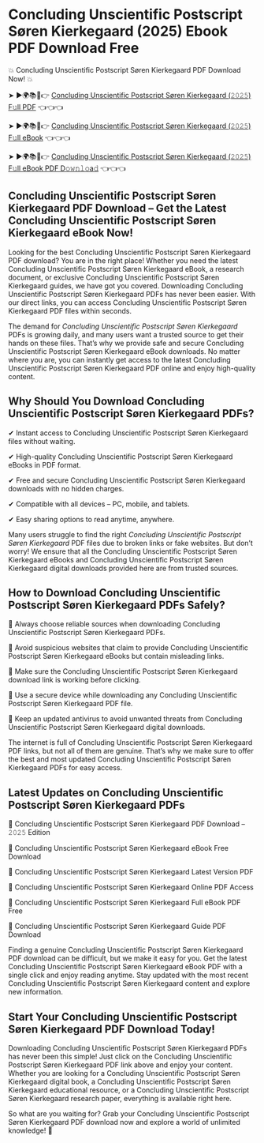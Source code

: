 # Concluding Unscientific Postscript Søren Kierkegaard (2025) Ebook PDF Download Free

💥 Concluding Unscientific Postscript Søren Kierkegaard PDF Download Now! 💥

➤ ►🌍📚📱👉 [Concluding Unscientific Postscript Søren Kierkegaard (𝟸𝟶𝟸𝟻) F𝚞ll PDF](https://getpdf.xyz/concluding-unscientific-postscript-søren-kierkegaard) 👈👈👈


➤ ►🌍📚📱👉 [Concluding Unscientific Postscript Søren Kierkegaard (𝟸𝟶𝟸𝟻) F𝚞ll eBook](https://getpdf.xyz/concluding-unscientific-postscript-søren-kierkegaard) 👈👈👈


➤ ►🌍📚📱👉 [Concluding Unscientific Postscript Søren Kierkegaard (𝟸𝟶𝟸𝟻) F𝚞ll eBook PDF D𝚘𝚠𝚗𝚕𝚘a𝚍](https://getpdf.xyz/concluding-unscientific-postscript-søren-kierkegaard) 👈👈👈


## Concluding Unscientific Postscript Søren Kierkegaard PDF Download – Get the Latest Concluding Unscientific Postscript Søren Kierkegaard eBook Now!

Looking for the best Concluding Unscientific Postscript Søren Kierkegaard PDF download? You are in the right place! Whether you need the latest Concluding Unscientific Postscript Søren Kierkegaard eBook, a research document, or exclusive Concluding Unscientific Postscript Søren Kierkegaard guides, we have got you covered. Downloading Concluding Unscientific Postscript Søren Kierkegaard PDFs has never been easier. With our direct links, you can access Concluding Unscientific Postscript Søren Kierkegaard PDF files within seconds.

The demand for *Concluding Unscientific Postscript Søren Kierkegaard* PDFs is growing daily, and many users want a trusted source to get their hands on these files. That’s why we provide safe and secure Concluding Unscientific Postscript Søren Kierkegaard eBook downloads. No matter where you are, you can instantly get access to the latest Concluding Unscientific Postscript Søren Kierkegaard PDF online and enjoy high-quality content.

## Why Should You Download Concluding Unscientific Postscript Søren Kierkegaard PDFs?

✔ Instant access to Concluding Unscientific Postscript Søren Kierkegaard files without waiting.

✔ High-quality Concluding Unscientific Postscript Søren Kierkegaard eBooks in PDF format.

✔ Free and secure Concluding Unscientific Postscript Søren Kierkegaard downloads with no hidden charges.

✔ Compatible with all devices – PC, mobile, and tablets.

✔ Easy sharing options to read anytime, anywhere.

Many users struggle to find the right *Concluding Unscientific Postscript Søren Kierkegaard* PDF files due to broken links or fake websites. But don’t worry! We ensure that all the Concluding Unscientific Postscript Søren Kierkegaard eBooks and Concluding Unscientific Postscript Søren Kierkegaard digital downloads provided here are from trusted sources.

## How to Download Concluding Unscientific Postscript Søren Kierkegaard PDFs Safely?

📌 Always choose reliable sources when downloading Concluding Unscientific Postscript Søren Kierkegaard PDFs.

📌 Avoid suspicious websites that claim to provide Concluding Unscientific Postscript Søren Kierkegaard eBooks but contain misleading links.

📌 Make sure the Concluding Unscientific Postscript Søren Kierkegaard download link is working before clicking.

📌 Use a secure device while downloading any Concluding Unscientific Postscript Søren Kierkegaard PDF file.

📌 Keep an updated antivirus to avoid unwanted threats from Concluding Unscientific Postscript Søren Kierkegaard digital downloads.

The internet is full of Concluding Unscientific Postscript Søren Kierkegaard PDF links, but not all of them are genuine. That’s why we make sure to offer the best and most updated Concluding Unscientific Postscript Søren Kierkegaard PDFs for easy access.

## Latest Updates on Concluding Unscientific Postscript Søren Kierkegaard PDFs

🔹 Concluding Unscientific Postscript Søren Kierkegaard PDF Download – 𝟸𝟶𝟸𝟻 Edition

🔹 Concluding Unscientific Postscript Søren Kierkegaard eBook Free Download

🔹 Concluding Unscientific Postscript Søren Kierkegaard Latest Version PDF

🔹 Concluding Unscientific Postscript Søren Kierkegaard Online PDF Access

🔹 Concluding Unscientific Postscript Søren Kierkegaard Full eBook PDF Free

🔹 Concluding Unscientific Postscript Søren Kierkegaard Guide PDF Download

Finding a genuine Concluding Unscientific Postscript Søren Kierkegaard PDF download can be difficult, but we make it easy for you. Get the latest Concluding Unscientific Postscript Søren Kierkegaard eBook PDF with a single click and enjoy reading anytime. Stay updated with the most recent Concluding Unscientific Postscript Søren Kierkegaard content and explore new information.

## Start Your Concluding Unscientific Postscript Søren Kierkegaard PDF Download Today!

Downloading Concluding Unscientific Postscript Søren Kierkegaard PDFs has never been this simple! Just click on the Concluding Unscientific Postscript Søren Kierkegaard PDF link above and enjoy your content. Whether you are looking for a Concluding Unscientific Postscript Søren Kierkegaard digital book, a Concluding Unscientific Postscript Søren Kierkegaard educational resource, or a Concluding Unscientific Postscript Søren Kierkegaard research paper, everything is available right here.

So what are you waiting for? Grab your Concluding Unscientific Postscript Søren Kierkegaard PDF download now and explore a world of unlimited knowledge! 🚀